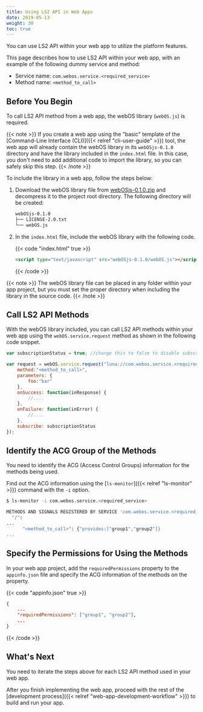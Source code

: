 ```yaml
---
title: Using LS2 API in Web Apps
date: 2019-05-13
weight: 30
toc: true
---
```


You can use LS2 API within your web app to utilize the platform features.

This page describes how to use LS2 API within your web app, with an example of the following dummy service and method:

* Service name: `com.webos.service.<required_service>`
* Method name: `<method_to_call>`

## Before You Begin

To call LS2 API method from a web app, the webOS library (`webOS.js`) is required.

{{< note >}}
If you create a web app using the "basic" template of the [Command-Line Interface (CLI)]({{< relref "cli-user-guide" >}}) tool, the web app will already contain the webOS library in its `webOSjs-0.1.0` directory and have the library included in the `index.html` file. In this case, you don't need to add additional code to import the library, so you can safely skip this step.
{{< /note >}}

To include the library in a web app, follow the steps below:

1.  Download the webOS library file from [webOSjs-0.1.0.zip](https://webosose.s3.ap-northeast-2.amazonaws.com/tools/webOSjs-0.1.0.zip) and decompress it to the project root directory. The following directory will be created:

    ``` bash
    webOSjs-0.1.0
    ├── LICENSE-2.0.txt
    └── webOS.js
    ```

2.  In the `index.html` file, include the webOS library with the following code.

    {{< code "index.html" true >}}
    ``` html
    <script type="text/javascript" src="webOSjs-0.1.0/webOS.js"></script>
    ```
    {{< /code >}}

{{< note >}}
The webOS library file can be placed in any folder within your app project, but you must set the proper directory when including the library in the source code.
{{< /note >}}

## Call LS2 API Methods

With the webOS library included, you can call LS2 API methods within your web app using the `webOS.service.request` method as shown in the following code snippet.

``` javascript
var subscriptionStatus = true; //change this to false to disable subscription

var request = webOS.service.request("luna://com.webos.service.<required_service>/", {
    method:"<method_to_call>",
    parameters: {
        foo:"bar"
    },
    onSuccess: function(inResponse) {
        //....
    },
    onFailure: function(inError) {
        //....
    },
    subscribe: subscriptionStatus
});
```

## Identify the ACG Group of the Methods

You need to identify the ACG (Access Control Groups) information for the methods being used.

Find out the ACG information using the [`ls-monitor`]({{< relref "ls-monitor" >}}) command with the `-i` option.

```bash
$ ls-monitor -i com.webos.service.<required_service>

METHODS AND SIGNALS REGISTERED BY SERVICE 'com.webos.service.<required_service>' WITH UNIQUE NAME '********' AT HUB
  "/":
...
      "<method_to_call>": {"provides:["group1","group2"]}
...
```

## Specify the Permissions for Using the Methods

In your web app project, add the `requiredPermissions` property to the `appinfo.json` file and specify the ACG information of the methods on the property.

{{< code "appinfo.json" true >}}
```json
{
    ...
    "requiredPermissions": ["group1", "group2"],
    ...
}
```
{{< /code >}}

## What's Next

You need to iterate the steps above for each LS2 API method used in your web app.

After you finish implementing the web app, proceed with the rest of the [development process]({{< relref "web-app-development-workflow" >}}) to build and run your app.
